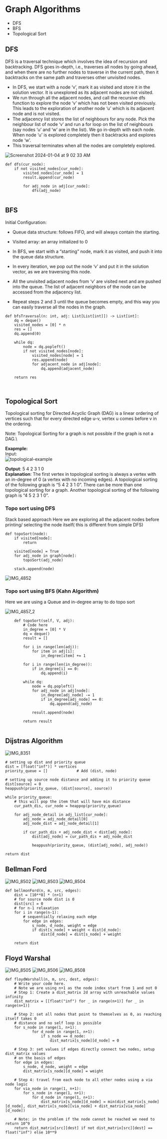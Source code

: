 # Graph Algorithms

- DFS
- BFS
- Topological Sort

## DFS
DFS is a traversal technique which involves the idea of recursion and backtracking. DFS goes in-depth, i.e., traverses all nodes by going ahead, and when there are no further nodes to traverse in the current path, then it backtracks on the same path and traverses other unvisited nodes. 

- In DFS, we start with a node ‘v’, mark it as visited and store it in the solution vector. It is unexplored as its adjacent nodes are not visited.
- We run through all the adjacent nodes, and call the recursive dfs function to explore the node ‘v’ which has not been visited previously. This leads to the exploration of another node ‘u’ which is its adjacent node and is not visited. 
- The adjacency list stores the list of neighbours for any node. Pick the neighbour list of node ‘v’ and run a for loop on the list of neighbours (say nodes ‘u’ and ‘w’ are in the list). We go in-depth with each node. When node ‘u’ is explored completely then it backtracks and explores node ‘w’.
- This traversal terminates when all the nodes are completely explored. 

![Screenshot 2024-01-04 at 9 02 33 AM](https://github.com/yadavanuj1996/algorithms-data-structures/assets/22169012/8dc9a3e4-e814-4fbb-a86b-c84d8b106181)

```
def dfs(cur_node):
    if not visited_nodes[cur_node]:
        visited_nodes[cur_node] = 1
        result.append(cur_node)
        
        for adj_node in adj[cur_node]:
            dfs(adj_node)
    
```

## BFS
Initial Configuration:
- Queue data structure: follows FIFO, and will always contain the starting.
- Visited array: an array initialized to 0

- In BFS, we start with a “starting” node, mark it as visited, and push it into the queue data structure.
- In every iteration, we pop out the node ‘v’ and put it in the solution vector, as we are traversing this node.
- All the unvisited adjacent nodes from ‘v’ are visited next and are pushed into the queue. The list of adjacent neighbors of the node can be accessed from the adjacency list.
- Repeat steps 2 and 3 until the queue becomes empty, and this way you can easily traverse all the nodes in the graph.

```
def bfsTraversal(n: int, adj: List[List[int]]) -> List[int]:
    dq = deque()
    visited_nodes = [0] * n
    res = []
    dq.append(0)
    
    while dq:
        node = dq.popleft()
        if not visited_nodes[node]:
            visited_nodes[node] = 1
            res.append(node)
            for adjacent_node in adj[node]:
                dq.append(adjacent_node)
    
    return res

    
```

## Topological Sort
Topological sorting for Directed Acyclic Graph (DAG) is a linear ordering of vertices such that for every directed edge u-v, 
vertex u comes before v in the ordering.

Note: Topological Sorting for a graph is not possible if the graph is not a DAG.\

**Exapmple:**  
Input:   
![topological-example](https://github.com/yadavanuj1996/algorithms-data-structures/assets/22169012/83c459ec-8171-46d7-a7d2-01ecc8a33b86)


**Output**: 5 4 2 3 1 0  
**Explanation**: The first vertex in topological sorting is always a vertex with an in-degree of 0 (a vertex with no incoming edges).  A topological sorting of the following graph is “5 4 2 3 1 0”. There can be more than one topological sorting for a 
graph. Another topological sorting of the following graph is “4 5 2 3 1 0”.


### Topo sort using DFS
Stack based approach 
Here we are exploring all the adjacent nodes before printing/ selecting the node itself( this is different from simple DFS)

```
def topoSort(node):
    if visited[node]:
        return

    visited[node] = True
    for adj_node in graph[node]:
        topoSort(adj_node)

    stack.append(node)
```

![IMG_4852](https://github.com/yadavanuj1996/algorithms-data-structures/assets/22169012/15975f3a-bc0c-454c-abab-9b8b35a976c9)


### Topo sort using BFS (Kahn Algorithm)
Here we are using a Queue and in-degree array to do topo sort

![IMG_4857_2](https://github.com/yadavanuj1996/algorithms-data-structures/assets/22169012/6ca410d5-c357-4f43-b91b-b6da23b3967c)

```
    def topoSort(self, V, adj):
        # Code here
        in_degree = [0] * V
        dq = deque()
        result = []
        
        for i in range(len(adj)):
            for item in adj[i]:
                in_degree[item] += 1
        
        for i in range(len(in_degree)):
            if in_degree[i] == 0:
                dq.append(i)
        
        while dq:
            node = dq.popleft()
            for adj_node in adj[node]:
                in_degree[adj_node] -= 1
                if in_degree[adj_node] == 0:
                    dq.append(adj_node)
                        
            result.append(node)
        
        return result  
    
```

## Dijstras Algorithm
![IMG_8351](https://github.com/yadavanuj1996/algorithms-data-structures/assets/22169012/93cef1a9-eb00-4fd5-ac0e-dffe6e37e5a9)

```
# setting up dist and priority queue
dist = [float("inf")] * vertices
priority_queue = []             # Add (dist, node)

# setting up source node distance and adding it to priority queue
dist[source] = 0
heappush(priority_queue, (dist[source], source))

while priority_queue:
    # this will pop the item that will have min distance
    cur_path_dis, cur_node = heappop(priority_queue)
    
    for adj_node_detail in adj_list[cur_node]:
        adj_node = adj_node_detail[0]
        adj_node_dist = adj_node_detail[1]
        
        if cur_path_dis + adj_node_dist < dist[adj_node]:
            dist[adj_node] = cur_path_dis + adj_node_dist
            
            heappush(priority_queue, (dist[adj_node], adj_node))
            
return dist
```

## Bellman Ford
![IMG_8502](https://github.com/yadavanuj1996/algorithms-data-structures/assets/22169012/e4bfbd2e-463c-42b3-8268-27b506b5307d)
![IMG_8503](https://github.com/yadavanuj1996/algorithms-data-structures/assets/22169012/6a008d33-88e2-42cc-bcdb-137bc50b53a5)
![IMG_8504](https://github.com/yadavanuj1996/algorithms-data-structures/assets/22169012/97e5a3b3-3820-4365-9253-900e42fab51c)

```
def bellmonFord(n, m, src, edges):
    dist = [10**8] * (n+1)
    # for source node dist is 0
    dist[src] = 0
    # for n-1 relaxation 
    for i in range(n-1):
        # sequentially relaxing each edge
        for edge in edges:
            s_node, d_node, weight = edge
            if dist[s_node] + weight < dist[d_node]:
                dist[d_node] = dist[s_node] + weight

    return dist
```

## Floyd Warshal
![IMG_8505](https://github.com/yadavanuj1996/algorithms-data-structures/assets/22169012/12c9a5dd-47be-440c-aa70-f17b69d14cd6)
![IMG_8506](https://github.com/yadavanuj1996/algorithms-data-structures/assets/22169012/8dbdb1fc-158f-4ca3-94ef-54be807d717f)
![IMG_8508](https://github.com/yadavanuj1996/algorithms-data-structures/assets/22169012/23c44172-c476-4557-b414-d0ef1fb0fbd3)

```
def floydWarshall(n, m, src, dest, edges):
    # Write your code here.
    # Note we are using n+1 as the node index start from 1 and not 0
    # Step 1: Create a dist_matrix 2d array with unreachable values infinity
    dist_matrix = [[float("inf") for _ in range(n+1)] for _ in range(n+1)]

    # Step 2: set all nodes that point to themselves as 0, as reaching itself takes 0 
    # distance and no self loop is possible
    for s_node in range(1, n+1):
            for d_node in range(1, n+1):
                if s_node == d_node:
                    dist_matrix[s_node][d_node] = 0
    
    # Step 3: set values if edges directly connect two nodes, setup dist_matrix values 
    # on the basis of edges
    for edge in edges:
        s_node, d_node, weight = edge
        dist_matrix[s_node][d_node] = weight

    # Step 4: travel from each node to all other nodes using a via node logic
    for via_node in range(1, n+1):
        for s_node in range(1, n+1):
            for d_node in range(1, n+1):
                dist_matrix[s_node][d_node] = min(dist_matrix[s_node][d_node], dist_matrix[s_node][via_node] + dist_matrix[via_node][d_node])

    # Note: in the problem if the node cannot be reached we need to return 10^9
    return dist_matrix[src][dest] if not dist_matrix[src][dest] == float("inf") else 10**9
    
    
```
